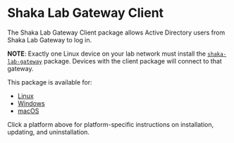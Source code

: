 # Shaka Lab Gateway Client

The Shaka Lab Gateway Client package allows Active Directory users from Shaka
Lab Gateway to log in.

**NOTE**: Exactly one Linux device on your lab network must install the
[`shaka-lab-gateway`](https://github.com/shaka-project/shaka-lab/tree/main/shaka-lab-gateway#readme)
package.  Devices with the client package will connect to that gateway.

This package is available for:

 - [Linux](linux/README.md#readme)
 - [Windows](windows/README.md#readme)
 - [macOS](macos/README.md#readme)

Click a platform above for platform-specific instructions on installation,
updating, and uninstallation.
